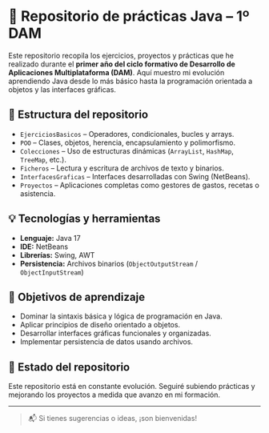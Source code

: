 # 🧠 Repositorio de prácticas Java – 1º DAM

Este repositorio recopila los ejercicios, proyectos y prácticas que he realizado durante el **primer año del ciclo formativo de Desarrollo de Aplicaciones Multiplataforma (DAM)**. Aquí muestro mi evolución aprendiendo Java desde lo más básico hasta la programación orientada a objetos y las interfaces gráficas.

## 📂 Estructura del repositorio

- `EjerciciosBasicos` – Operadores, condicionales, bucles y arrays.
- `POO` – Clases, objetos, herencia, encapsulamiento y polimorfismo.
- `Colecciones` – Uso de estructuras dinámicas (`ArrayList`, `HashMap`, `TreeMap`, etc.).
- `Ficheros` – Lectura y escritura de archivos de texto y binarios.
- `InterfacesGraficas` – Interfaces desarrolladas con Swing (NetBeans).
- `Proyectos` – Aplicaciones completas como gestores de gastos, recetas o asistencia.

## 💡 Tecnologías y herramientas

- **Lenguaje:** Java 17  
- **IDE:** NetBeans  
- **Librerías:** Swing, AWT  
- **Persistencia:** Archivos binarios (`ObjectOutputStream` / `ObjectInputStream`)

## 🎯 Objetivos de aprendizaje

- Dominar la sintaxis básica y lógica de programación en Java.
- Aplicar principios de diseño orientado a objetos.
- Desarrollar interfaces gráficas funcionales y organizadas.
- Implementar persistencia de datos usando archivos.

## 🚧 Estado del repositorio

Este repositorio está en constante evolución. Seguiré subiendo prácticas y mejorando los proyectos a medida que avanzo en mi formación.

---

> 📬 Si tienes sugerencias o ideas, ¡son bienvenidas!
